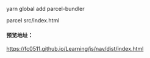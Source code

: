 yarn global add parcel-bundler

parcel src/index.html

#### 预览地址： 
https://fc0511.github.io/Learning/js/nav/dist/index.html
